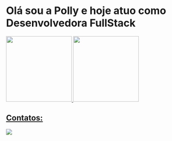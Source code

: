 <h1>Olá sou a Polly e hoje atuo como Desenvolvedora FullStack</h1>

<div>
<a href="https://github.com/pollymsr">
<img loading="lazy" height="180em" src="https://github-readme-stats.vercel.app/api/top-langs/?username=pollymsr&layout=compact&langs_count=7&theme=dracula"/>
<img loading="lazy" height="180em" src="https://github-readme-stats.vercel.app/api?username=pollymsr&show_icons=true&theme=dracula&include_all_commits=true&count_private=true"/>
</div>

## Contatos:

<div>
<a href="https://www.linkedin.com/in/pollyana-rocha-090b80213" target="_blank"><img loading="lazy" src="https://img.shields.io/badge/-LinkedIn-%230077B5?style=for-the-badge&logo=linkedin&logoColor=white" target="_blank"></a>   
</div>
